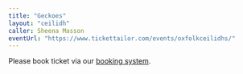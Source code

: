 ```yaml
---
title: "Geckoes"
layout: "ceilidh"
caller: Sheena Masson
eventUrl: "https://www.tickettailor.com/events/oxfolkceilidhs/"
---
```


Please book ticket via our [booking system](https://www.tickettailor.com/events/oxfolkceilidhs/).
